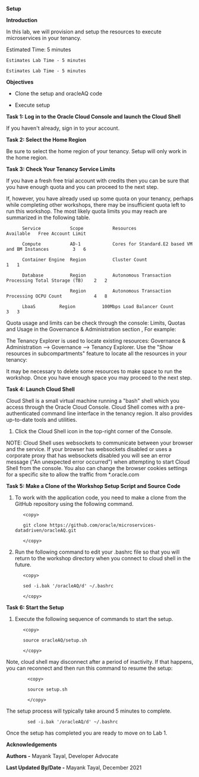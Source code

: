   **Setup**

  **Introduction**
  
  In this lab, we will provision and setup the resources to execute microservices in your tenancy.

  Estimated Time: 5 minutes
  
    Estimates Lab Time - 5 minutes
    
    Estimates Lab Time - 5 minutes

**Objectives**

   - Clone the setup and oracleAQ code
   
   - Execute setup
   
**Task 1: Log in to the Oracle Cloud Console and launch the Cloud Shell**

  If you haven't already, sign in to your account.

**Task 2: Select the Home Region**

  Be sure to select the home region of your tenancy. Setup will only work in the home region.



**Task 3: Check Your Tenancy Service Limits**

  If you have a fresh free trial account with credits then you can be sure that you have enough quota and you can proceed to the next step.

  If, however, you have already used up some quota on your tenancy, perhaps while completing other workshops, there may be insufficient quota left to run this workshop. The most likely quota limits you may reach are summarized in the following table.

          Service	        Scope	        Resources                                          Available   Free Account Limit

          Compute	        AD-1	        Cores for Standard.E2 based VM and BM Instances	        3	6

          Container Engine  Region	        Cluster Count	                                        1	1

          Database	        Region	        Autonomous Transaction Processing Total Storage (TB)	2	2

                            Region	        Autonomous Transaction Processing OCPU Count	        4	8

          LbaaS	        Region	        100Mbps Load Balancer Count	                        3	3
  
  Quota usage and limits can be check through the console: Limits, Quotas and Usage in the Governance & Administration section , For example:



  The Tenancy Explorer is used to locate existing resources: Governance & Administration --> Governance --> Tenancy Explorer. Use the "Show resources in subcompartments" feature to locate all the resources in your tenancy:



  It may be necessary to delete some resources to make space to run the workshop. Once you have enough space you may proceed to the next step.

**Task 4: Launch Cloud Shell**

  Cloud Shell is a small virtual machine running a "bash" shell which you access through the Oracle Cloud Console. Cloud Shell comes with a pre-authenticated command line interface in the tenancy region. It also provides up-to-date tools and utilities.

   1. Click the Cloud Shell icon in the top-right corner of the Console.


  NOTE: Cloud Shell uses websockets to communicate between your browser and the service. If your browser has websockets disabled or uses a corporate proxy that has websockets disabled you will see an error message ("An unexpected error occurred") when attempting to start Cloud Shell from the console. You also can change the browser cookies settings for a specific site to allow the traffic from *.oracle.com

**Task 5: Make a Clone of the Workshop Setup Script and Source Code**

  1. To work with the application code, you need to make a clone from the GitHub repository using the following command.

            <copy>

            git clone https://github.com/oracle/microservices-datadriven/oracleAQ.git

            </copy>

  2. Run the following command to edit your .bashrc file so that you will return to the workshop directory when you connect to cloud shell in the future.
   
            <copy>

            sed -i.bak '/oracleAQ/d' ~/.bashrc

            </copy>

 **Task 6: Start the Setup**
 
  1. Execute the following sequence of commands to start the setup.

            <copy>

            source oracleAQ/setup.sh

            </copy>
    
  Note, cloud shell may disconnect after a period of inactivity. If that happens, you can reconnect and then run this command to resume the setup:

            <copy>

            source setup.sh

            </copy>
    
  The setup process will typically take around 5 minutes to complete.

            sed -i.bak '/oracleAQ/d' ~/.bashrc
  
  Once the setup has completed you are ready to move on to Lab 1.







  **Acknowledgements**
  
  **Authors -** Mayank Tayal, Developer Advocate
 
  **Last Updated By/Date -** Mayank Tayal, December 2021
